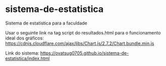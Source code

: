# sistema-de-estatistica
Sistema de estatística para a faculdade

Usar o seguinte link na tag script do resultados.html para o funcionamento ideal dos gráficos: https://cdnjs.cloudflare.com/ajax/libs/Chart.js/2.7.2/Chart.bundle.min.js

Link do sistema:
https://ovatsug0705.github.io/sistema-de-estatistica/index.html
